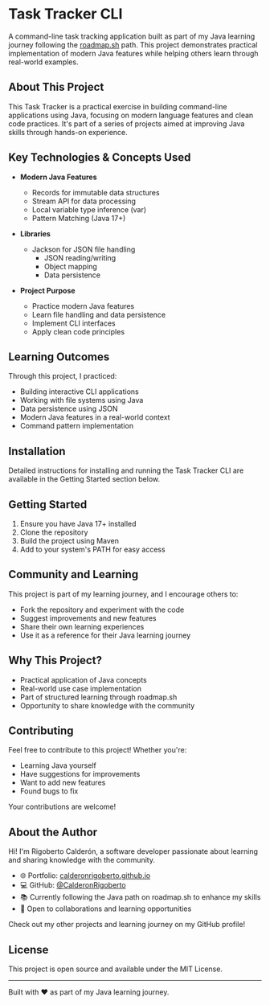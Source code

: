 # Task Tracker CLI

A command-line task tracking application built as part of my Java learning journey following the [roadmap.sh]([https://roadmap.sh](https://roadmap.sh/projects/task-tracker)) path. This project demonstrates practical implementation of modern Java features while helping others learn through real-world examples.

## About This Project

This Task Tracker is a practical exercise in building command-line applications using Java, focusing on modern language features and clean code practices. It's part of a series of projects aimed at improving Java skills through hands-on experience.

## Key Technologies & Concepts Used

- **Modern Java Features**
    - Records for immutable data structures
    - Stream API for data processing
    - Local variable type inference (var)
    - Pattern Matching (Java 17+)

- **Libraries**
    - Jackson for JSON file handling
        - JSON reading/writing
        - Object mapping
        - Data persistence

- **Project Purpose**
    - Practice modern Java features
    - Learn file handling and data persistence
    - Implement CLI interfaces
    - Apply clean code principles

## Learning Outcomes

Through this project, I practiced:
- Building interactive CLI applications
- Working with file systems using Java
- Data persistence using JSON
- Modern Java features in a real-world context
- Command pattern implementation

## Installation

Detailed instructions for installing and running the Task Tracker CLI are available in the Getting Started section below.

## Getting Started

1. Ensure you have Java 17+ installed
2. Clone the repository
3. Build the project using Maven
4. Add to your system's PATH for easy access

## Community and Learning

This project is part of my learning journey, and I encourage others to:
- Fork the repository and experiment with the code
- Suggest improvements and new features
- Share their own learning experiences
- Use it as a reference for their Java learning journey

## Why This Project?

- Practical application of Java concepts
- Real-world use case implementation
- Part of structured learning through roadmap.sh
- Opportunity to share knowledge with the community

## Contributing

Feel free to contribute to this project! Whether you're:
- Learning Java yourself
- Have suggestions for improvements
- Want to add new features
- Found bugs to fix

Your contributions are welcome!

## About the Author

Hi! I'm Rigoberto Calderón, a software developer passionate about learning and sharing knowledge with the community.

- 🌐 Portfolio: [calderonrigoberto.github.io](https://calderonrigoberto.github.io/)
- 💻 GitHub: [@CalderonRigoberto](https://github.com/CalderonRigoberto)
- 📚 Currently following the Java path on roadmap.sh to enhance my skills
- 🤝 Open to collaborations and learning opportunities

Check out my other projects and learning journey on my GitHub profile!

## License

This project is open source and available under the MIT License.

---

Built with ❤️ as part of my Java learning journey.

